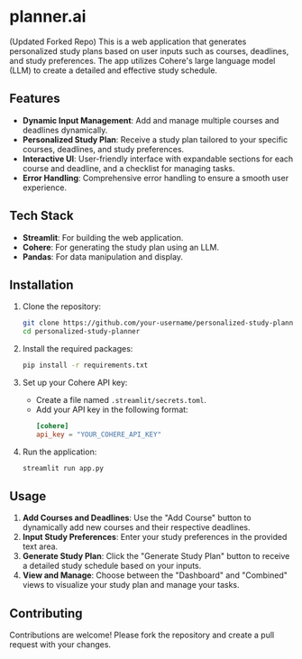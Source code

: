 # planner.ai
(Updated Forked Repo)
This is a web application that generates personalized study plans based on user inputs such as courses, deadlines, and study preferences. The app utilizes Cohere's large language model (LLM) to create a detailed and effective study schedule.

## Features

- **Dynamic Input Management**: Add and manage multiple courses and deadlines dynamically.
- **Personalized Study Plan**: Receive a study plan tailored to your specific courses, deadlines, and study preferences.
- **Interactive UI**: User-friendly interface with expandable sections for each course and deadline, and a checklist for managing tasks.
- **Error Handling**: Comprehensive error handling to ensure a smooth user experience.

## Tech Stack

- **Streamlit**: For building the web application.
- **Cohere**: For generating the study plan using an LLM.
- **Pandas**: For data manipulation and display.

## Installation

1. Clone the repository:
   ```bash
   git clone https://github.com/your-username/personalized-study-planner.git
   cd personalized-study-planner
   ```

2. Install the required packages:
   ```bash
   pip install -r requirements.txt
   ```

3. Set up your Cohere API key:
   - Create a file named `.streamlit/secrets.toml`.
   - Add your API key in the following format:
     ```toml
     [cohere]
     api_key = "YOUR_COHERE_API_KEY"
     ```

4. Run the application:
   ```bash
   streamlit run app.py
   ```

## Usage

1. **Add Courses and Deadlines**: Use the "Add Course" button to dynamically add new courses and their respective deadlines.
2. **Input Study Preferences**: Enter your study preferences in the provided text area.
3. **Generate Study Plan**: Click the "Generate Study Plan" button to receive a detailed study schedule based on your inputs.
4. **View and Manage**: Choose between the "Dashboard" and "Combined" views to visualize your study plan and manage your tasks.

## Contributing

Contributions are welcome! Please fork the repository and create a pull request with your changes.

